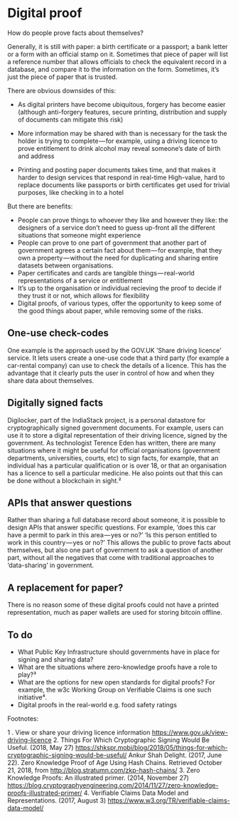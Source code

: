 <!-- TITLE: Digital Proof -->

# Digital proof

How do people prove facts about themselves?

Generally, it is still with paper: a birth certificate or a passport; a bank letter or a form with an official stamp on it. Sometimes that piece of paper will list a reference number that allows officials to check the equivalent record in a database, and compare it to the information on the form. Sometimes, it’s just the piece of paper that is trusted.

There are obvious downsides of this:

* As digital printers have become ubiquitous, forgery has become easier (although anti-forgery features, secure printing, distribution and supply of documents can mitigate this risk)

* More information may be shared with than is necessary for the task the holder is trying to complete — for example, using a driving licence to prove entitlement to drink alcohol may reveal someone’s date of birth and address
* Printing and posting paper documents takes time, and that makes it harder to design services that respond in real-time
High-value, hard to replace documents like passports or birth certificates get used for trivial purposes, like checking in to a hotel

But there are benefits:

* People can prove things to whoever they like and however they like: the designers of a service don’t need to guess up-front all the different situations that someone might experience
* People can prove to one part of government that another part of government agrees a certain fact about them — for example, that they own a property — without the need for duplicating and sharing entire datasets between organisations.
* Paper certificates and cards are tangible things — real-world representations of a service or entitlement
* It’s up to the organisation or individual recieving the proof to decide if they trust it or not, which allows for flexibility
* Digital proofs, of various types, offer the opportunity to keep some of the good things about paper, while removing some of the risks.

## One-use check-codes

One example is the approach used by the GOV.UK ‘Share driving licence’ service. It lets users create a one-use code that a third party (for example a car-rental company) can use to check the details of a licence.
This has the advantage that it clearly puts the user in control of how and when they share data about themselves.

## Digitally signed facts

Digilocker, part of the IndiaStack project, is a personal datastore for cryptographically signed government documents. For example, users can use it to store a digital representation of their driving licence, signed by the government. As technologist Terence Eden has written, there are many situations where it might be useful for official organisations (government departments, universities, courts, etc) to sign facts, for example, that an individual has a particular qualification or is over 18, or that an organisation has a licence to sell a particular medicine. He also points out that this can be done without a blockchain in sight.²

## APIs that answer questions

Rather than sharing a full database record about someone, it is possible to design APIs that answer specific questions. For example, ‘does this car have a permit to park in this area — yes or no?’ ‘Is this person entitled to work in this country — yes or no?’
This allows the public to prove facts about themselves, but also one part of government to ask a question of another part, without all the negatives that come with traditional approaches to ‘data-sharing’ in government.

## A replacement for paper?

There is no reason some of these digital proofs could not have a printed representation, much as paper wallets are used for storing bitcoin offline.

## To do

* What Public Key Infrastructure should governments have in place for signing and sharing data?
* What are the situations where zero-knowledge proofs have a role to play?³
* What are the options for new open standards for digital proofs? For example, the w3c Working Group on Verifiable Claims is one such initiative⁴.
* Digital proofs in the real-world e.g. food safety ratings 

Footnotes:

1 . View or share your driving licence information https://www.gov.uk/view-driving-licence
2. Things For Which Cryptographic Signing Would Be Useful. (2018, May 27) https://shkspr.mobi/blog/2018/05/things-for-which-cryptographic-signing-would-be-useful/
Ankur Shah Delight. (2017, June 22). Zero Knowledge Proof of Age Using Hash Chains. Retrieved October 21, 2018, from http://blog.stratumn.com/zkp-hash-chains/
3. Zero Knowledge Proofs: An illustrated primer. (2014, November 27) https://blog.cryptographyengineering.com/2014/11/27/zero-knowledge-proofs-illustrated-primer/
4. Verifiable Claims Data Model and Representations. (2017, August 3) https://www.w3.org/TR/verifiable-claims-data-model/



